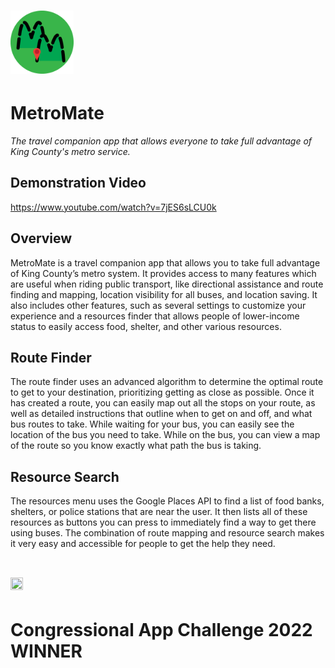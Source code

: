 # <img src="/metromatelogo.png" width="20%" height="20%">
# MetroMate
*The travel companion app that allows everyone to take full advantage of King County's metro service.*
## Demonstration Video
https://www.youtube.com/watch?v=7jES6sLCU0k
## Overview
MetroMate is a travel companion app that allows you to take full advantage of King County’s metro system. It provides access to many features which are useful when riding public transport, like directional assistance and route finding and mapping, location visibility for all buses, and location saving. It also includes other features, such as several settings to customize your experience and a resources finder that allows people of lower-income status to easily access food, shelter, and other various resources.
## Route Finder
The route finder uses an advanced algorithm to determine the optimal route to get to your destination, prioritizing getting as close as possible. Once it has created a route, you can easily map out all the stops on your route, as well as detailed instructions that outline when to get on and off, and what bus routes to take. While waiting for your bus, you can easily see the location of the bus you need to take. While on the bus, you can view a map of the route so you know exactly what path the bus is taking.
## Resource Search
The resources menu uses the Google Places API to find a list of food banks, shelters, or police stations that are near the user. It then lists all of these resources as buttons you can press to immediately find a way to get there using buses. The combination of route mapping and resource search makes it very easy and accessible for people to get the help they need.

# <img src="https://external-content.duckduckgo.com/iu/?u=https%3A%2F%2Ftse4.mm.bing.net%2Fth%3Fid%3DOIP.FXkOPS-aQJ-V8BFpBQmoBgHaBw%26pid%3DApi&f=1&ipt=0d9611612258d3b0d6a7122e90aca8779e174e40922a030a1a294d5140965736&ipo=images" width="20%" height="20%">
# Congressional App Challenge 2022 WINNER
